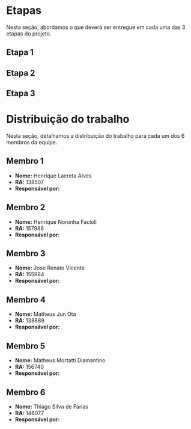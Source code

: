 # Etapas
Nesta seção, abordamos o que deverá ser entregue em cada uma das 3 etapas do projeto.

## Etapa 1

## Etapa 2

## Etapa 3

# Distribuição do trabalho
Nesta seção, detalhamos a distribuição do trabalho para cada um dos 6 membros da equipe.

## Membro 1
 - **Nome:** Henrique Lacreta Alves
 - **RA:** 138507
 - **Responsável por:**

## Membro 2
 - **Nome:** Henrique Noronha Facioli
 - **RA:** 157986
 - **Responsável por:**

## Membro 3
 - **Nome:** Jose Renato Vicente
 - **RA:** 155984
 - **Responsável por:**

## Membro 4
 - **Nome:** Matheus Jun Ota
 - **RA:** 138889
 - **Responsável por:**

## Membro 5
 - **Nome:** Matheus Mortatti Diamantino
 - **RA:** 156740
 - **Responsável por:**

## Membro 6
 - **Nome:** Thiago Silva de Farias
 - **RA:** 148077
 - **Responsável por:**
